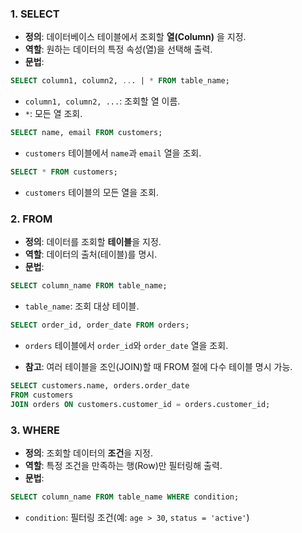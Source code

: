 
### 1. SELECT

- **정의**: 데이터베이스 테이블에서 조회할 **열(Column)** 을 지정.
- **역할**: 원하는 데이터의 특정 속성(열)을 선택해 출력.
- **문법**:

```sql
SELECT column1, column2, ... | * FROM table_name;
```
- `column1, column2, ...`: 조회할 열 이름.
- `*`: 모든 열 조회.

```sql
SELECT name, email FROM customers;
```
- `customers` 테이블에서 `name`과 `email` 열을 조회.

```sql
SELECT * FROM customers;
```
- `customers` 테이블의 모든 열을 조회.

### 2. FROM

- **정의**: 데이터를 조회할 **테이블**을 지정.
- **역할**: 데이터의 출처(테이블)를 명시.
- **문법**:

```sql
SELECT column_name FROM table_name;
```
- `table_name`: 조회 대상 테이블.

```sql
SELECT order_id, order_date FROM orders;
```
- `orders` 테이블에서 `order_id`와 `order_date` 열을 조회.

- **참고**: 여러 테이블을 조인(JOIN)할 때 FROM 절에 다수 테이블 명시 가능.
```sql
SELECT customers.name, orders.order_date 
FROM customers 
JOIN orders ON customers.customer_id = orders.customer_id;
```

### 3. WHERE

- **정의**: 조회할 데이터의 **조건**을 지정.
- **역할**: 특정 조건을 만족하는 행(Row)만 필터링해 출력.
- **문법**:

```sql
SELECT column_name FROM table_name WHERE condition;
```
- `condition`: 필터링 조건(예: `age > 30`, `status = 'active'`)